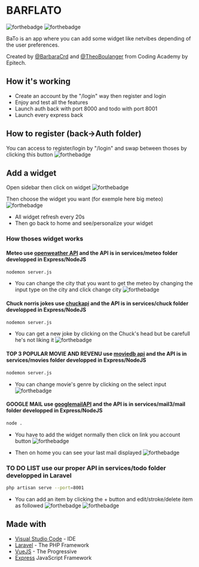 # BARFLATO
![forthebadge](https://www.zupimages.net/up/22/18/mb02.png)
![forthebadge](http://forthebadge.com/images/badges/built-with-love.svg)

BaTo is an app where you can add some widget like netvibes depending of the user preferences.

Created by [@BarbaraCrd](https://github.com/BarbaraCrd) and [@TheoBoulanger](https://github.com/TheoBoulanger1) from Coding Academy by Epitech.


## How it's working

* Create an account by the "/login" way then register and login
* Enjoy and test all the features
* Launch auth back with port 8000 and todo with port 8001
* Launch every express back

## How to register (back->Auth folder)
You can access to register/login by "/login" and swap between thoses by clicking this button
![forthebadge](https://www.zupimages.net/up/22/18/0cf1.png)

## Add a widget
Open sidebar then click on widget
![forthebadge](https://www.zupimages.net/up/22/18/3ojp.png)

Then choose the widget you want (for exemple here big meteo)
![forthebadge](https://www.zupimages.net/up/22/18/5za6.png)

* All widget refresh every 20s
* Then go back to home and see/personalize your widget




### How thoses widget works

#### Meteo use [openweather API](https://openweathermap.org/api) and the API is in services/meteo folder developped in Express/NodeJS
```bash
nodemon server.js
```

* You can change the city that you want to get the meteo by changing the input type on the city and click change city
![forthebadge](https://www.zupimages.net/up/22/18/x2cb.png)

#### Chuck norris jokes use [chuckapi](https://api.chucknorris.io/) and the API is in services/chuck folder developped in Express/NodeJS
```bash
nodemon server.js
```
* You can get a new joke by clicking on the Chuck's head but be carefull he's not liking it
![forthebadge](https://www.zupimages.net/up/22/18/5goz.png)

#### TOP 3 POPULAR MOVIE AND REVENU use [moviedb api](https://www.themoviedb.org/) and the API is in services/movies folder developped in Express/NodeJS
```bash
nodemon server.js
```

* You can change movie's genre by clicking on the select input
![forthebadge](https://www.zupimages.net/up/22/18/fqgv.png)

#### GOOGLE MAIL use [googlemailAPI](https://www.zupimages.net/up/22/18/fqgv.png) and the API is in services/mail3/mail folder developped in Express/NodeJS
```bash
node .
```

* You have to add the widget normally then click on link you account button
![forthebadge](https://www.zupimages.net/up/22/18/yf70.png)

* Then on home you can see your last mail displayed
![forthebadge](https://www.zupimages.net/up/22/18/gnv9.png)

### TO DO LIST use our proper API in services/todo folder developped in Laravel
```bash
php artisan serve --port=8001
```

* You can add an item by clicking the + button and edit/stroke/delete item as followed
![forthebadge](https://www.zupimages.net/up/22/18/owpp.png)
![forthebadge](https://www.zupimages.net/up/22/18/zcz9.png)


## Made with

* [Visual Studio Code](https://code.visualstudio.com/) - IDE
* [Laravel](https://laravel.com/) - The PHP Framework
* [VueJS](https://vuejs.org/) - The Progressive
* [Express](https://expressjs.com/fr/)
JavaScript Framework
